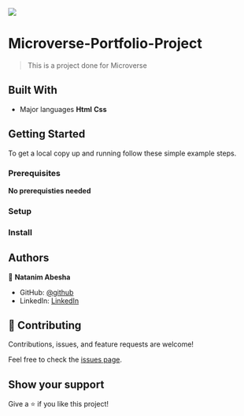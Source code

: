 ![](https://img.shields.io/badge/Microverse-blueviolet)

# Microverse-Portfolio-Project

> This is a project done for Microverse


## Built With

- Major languages
**Html**
**Css**




## Getting Started


To get a local copy up and running follow these simple example steps.

### Prerequisites
**No prerequisties needed**

### Setup


### Install


## Authors

👤 **Natanim Abesha**

- GitHub: [@github](https://https://github.com/NatanimA)
- LinkedIn: [LinkedIn](https://linkedin.com/in/natanim-abesha-04a39823a)


## 🤝 Contributing

Contributions, issues, and feature requests are welcome!

Feel free to check the [issues page](../../issues/).

## Show your support

Give a ⭐️ if you like this project!


